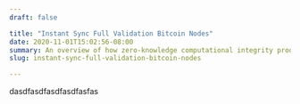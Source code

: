```yaml
---
draft: false

title: "Instant Sync Full Validation Bitcoin Nodes"
date: 2020-11-01T15:02:56-08:00
summary: An overview of how zero-knowledge computational integrity proofs could help enable truly inclusive Bitcoin validation. An overview of how zero-knowledge computational integrity proofs could help enable truly inclusive Bitcoin validation. An overview of how zero-knowledge computational integrity proofs could help enable truly inclusive Bitcoin validation. An overview of how zero-knowledge computational integrity proofs could help enable truly inclusive Bitcoin validation. An overview of how zero-knowledge computational integrity proofs could help enable truly inclusive Bitcoin validation. An overview of how zero-knowledge computational integrity proofs could help enable truly inclusive Bitcoin validation. An overview of how zero-knowledge computational integrity proofs could help enable truly inclusive Bitcoin validation.
slug: instant-sync-full-validation-bitcoin-nodes

---
```


dasdfasdfasdfasdfasfas
